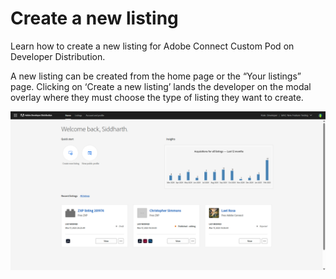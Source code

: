 # Create a new listing

Learn how to create a new listing for Adobe Connect Custom Pod on Developer Distribution. 

A new listing can be created from the home page or the “Your listings” page. Clicking on ‘Create a new listing’ lands the developer on the modal overlay where they must choose the type of listing they want to create.

![Screenshot of initiating a new listing in Developer Distribution](./screenshot_1.png)
